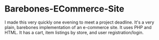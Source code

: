 # Barebones-ECommerce-Site
I made this very quickly one evening to meet a project deadline. It's a very plain, barebones implementation of an e-commerce site. It uses PHP and HTML. It has a cart, item listings by store, and user registration/login.

